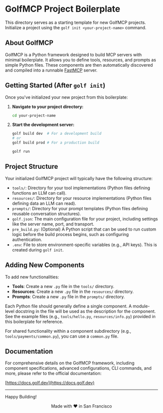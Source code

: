 # GolfMCP Project Boilerplate

This directory serves as a starting template for new GolfMCP projects. Initialize a project using the `golf init <your-project-name>` command.
## About GolfMCP

GolfMCP is a Python framework designed to build MCP servers with minimal boilerplate. It allows you to define tools, resources, and prompts as simple Python files. These components are then automatically discovered and compiled into a runnable [FastMCP](https://github.com/fastmcp/fastmcp) server.

## Getting Started (After `golf init`)

Once you've initialized your new project from this boilerplate:

1.  **Navigate to your project directory:**
    ```bash
    cd your-project-name
    ```

2.  **Start the development server:**
    ```bash
    golf build dev  # For a development build
    # or
    golf build prod # For a production build
    
    golf run
    ```

## Project Structure

Your initialized GolfMCP project will typically have the following structure:

-   `tools/`: Directory for your tool implementations (Python files defining functions an LLM can call).
-   `resources/`: Directory for your resource implementations (Python files defining data an LLM can read).
-   `prompts/`: Directory for your prompt templates (Python files defining reusable conversation structures).
-   `golf.json`: The main configuration file for your project, including settings like the server name, port, and transport.
-   `pre_build.py`: (Optional) A Python script that can be used to run custom logic before the build process begins, such as configuring authentication.
-   `.env`: File to store environment-specific variables (e.g., API keys). This is created during `golf init`.

## Adding New Components

To add new functionalities:

-   **Tools**: Create a new `.py` file in the `tools/` directory.
-   **Resources**: Create a new `.py` file in the `resources/` directory.
-   **Prompts**: Create a new `.py` file in the `prompts/` directory.

Each Python file should generally define a single component. A module-level docstring in the file will be used as the description for the component. See the example files (e.g., `tools/hello.py`, `resources/info.py`) provided in this boilerplate for reference.

For shared functionality within a component subdirectory (e.g., `tools/payments/common.py`), you can use a `common.py` file.

## Documentation

For comprehensive details on the GolfMCP framework, including component specifications, advanced configurations, CLI commands, and more, please refer to the official documentation:

[https://docs.golf.dev](https://docs.golf.dev)

---

Happy Building! 

<div align="center">
Made with ❤️ in San Francisco
</div>